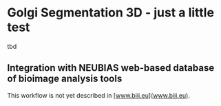 # Golgi Segmentation 3D - just a little test
tbd

## Integration with NEUBIAS web-based database of bioimage analysis tools 
This workflow is not yet described in [www.biii.eu](www.biii.eu).
